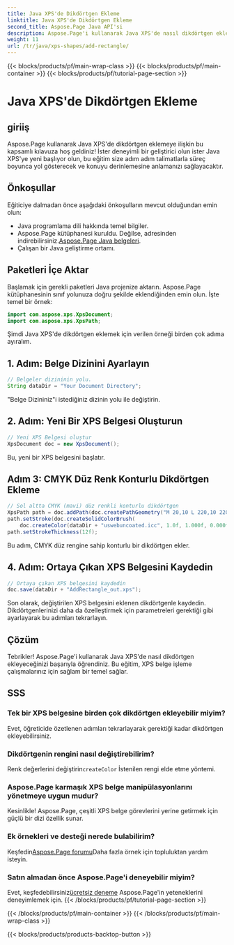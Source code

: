 ```yaml
---
title: Java XPS'de Dikdörtgen Ekleme
linktitle: Java XPS'de Dikdörtgen Ekleme
second_title: Aspose.Page Java API'si
description: Aspose.Page'i kullanarak Java XPS'de nasıl dikdörtgen ekleyeceğinizi öğrenin. Kusursuz belge işleme için adım adım kılavuzumuzu izleyin. #JavaXPS #AsposePage
weight: 11
url: /tr/java/xps-shapes/add-rectangle/
---
```


{{< blocks/products/pf/main-wrap-class >}}
{{< blocks/products/pf/main-container >}}
{{< blocks/products/pf/tutorial-page-section >}}

# Java XPS'de Dikdörtgen Ekleme

## giriiş
Aspose.Page kullanarak Java XPS'de dikdörtgen eklemeye ilişkin bu kapsamlı kılavuza hoş geldiniz! İster deneyimli bir geliştirici olun ister Java XPS'ye yeni başlıyor olun, bu eğitim size adım adım talimatlarla süreç boyunca yol gösterecek ve konuyu derinlemesine anlamanızı sağlayacaktır.
## Önkoşullar
Eğiticiye dalmadan önce aşağıdaki önkoşulların mevcut olduğundan emin olun:
- Java programlama dili hakkında temel bilgiler.
-  Aspose.Page kütüphanesi kuruldu. Değilse, adresinden indirebilirsiniz.[Aspose.Page Java belgeleri](https://reference.aspose.com/page/java/).
- Çalışan bir Java geliştirme ortamı.
## Paketleri İçe Aktar
Başlamak için gerekli paketleri Java projenize aktarın. Aspose.Page kütüphanesinin sınıf yolunuza doğru şekilde eklendiğinden emin olun. İşte temel bir örnek:
```java
import com.aspose.xps.XpsDocument;
import com.aspose.xps.XpsPath;
```
Şimdi Java XPS'de dikdörtgen eklemek için verilen örneği birden çok adıma ayıralım.
## 1. Adım: Belge Dizinini Ayarlayın
```java
// Belgeler dizininin yolu.
String dataDir = "Your Document Directory";
```
"Belge Dizininiz"i istediğiniz dizinin yolu ile değiştirin.
## 2. Adım: Yeni Bir XPS Belgesi Oluşturun
```java
// Yeni XPS Belgesi oluştur
XpsDocument doc = new XpsDocument();
```
Bu, yeni bir XPS belgesini başlatır.
## Adım 3: CMYK Düz Renk Konturlu Dikdörtgen Ekleme
```java
// Sol altta CMYK (mavi) düz renkli konturlu dikdörtgen
XpsPath path = doc.addPath(doc.createPathGeometry("M 20,10 L 220,10 220,100 20,100 Z"));
path.setStroke(doc.createSolidColorBrush(
    doc.createColor(dataDir + "uswebuncoated.icc", 1.0f, 1.000f, 0.000f, 0.000f, 0.000f)));
path.setStrokeThickness(12f);
```
Bu adım, CMYK düz rengine sahip konturlu bir dikdörtgen ekler.
## 4. Adım: Ortaya Çıkan XPS Belgesini Kaydedin
```java
// Ortaya çıkan XPS belgesini kaydedin
doc.save(dataDir + "AddRectangle_out.xps");
```
Son olarak, değiştirilen XPS belgesini eklenen dikdörtgenle kaydedin.
Dikdörtgenlerinizi daha da özelleştirmek için parametreleri gerektiği gibi ayarlayarak bu adımları tekrarlayın.
## Çözüm
Tebrikler! Aspose.Page'i kullanarak Java XPS'de nasıl dikdörtgen ekleyeceğinizi başarıyla öğrendiniz. Bu eğitim, XPS belge işleme çalışmalarınız için sağlam bir temel sağlar.
## SSS
### Tek bir XPS belgesine birden çok dikdörtgen ekleyebilir miyim?
Evet, öğreticide özetlenen adımları tekrarlayarak gerektiği kadar dikdörtgen ekleyebilirsiniz.
### Dikdörtgenin rengini nasıl değiştirebilirim?
 Renk değerlerini değiştirin`createColor` İstenilen rengi elde etme yöntemi.
### Aspose.Page karmaşık XPS belge manipülasyonlarını yönetmeye uygun mudur?
Kesinlikle! Aspose.Page, çeşitli XPS belge görevlerini yerine getirmek için güçlü bir dizi özellik sunar.
### Ek örnekleri ve desteği nerede bulabilirim?
 Keşfedin[Aspose.Page forumu](https://forum.aspose.com/c/page/39)Daha fazla örnek için topluluktan yardım isteyin.
### Satın almadan önce Aspose.Page'i deneyebilir miyim?
 Evet, keşfedebilirsiniz[ücretsiz deneme](https://releases.aspose.com/) Aspose.Page'in yeteneklerini deneyimlemek için.
{{< /blocks/products/pf/tutorial-page-section >}}

{{< /blocks/products/pf/main-container >}}
{{< /blocks/products/pf/main-wrap-class >}}

{{< blocks/products/products-backtop-button >}}
